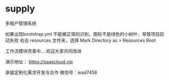 # supply
多租户管理系统

如果出现bootstrap.yml 不能被正常的识别，图标不是绿色的小树叶，导致项目启动失败 右击 resources 文件夹，选择 Mark Directory as > Resources Root

工作流模块完善中....欢迎大家共同改进

演示地址：	https://saascloud.vip 

承接定制化需求开发与合作 微信号：iead7458
